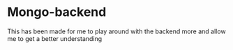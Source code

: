 # Mongo-backend
This has been made for me to play around with the backend more and allow me to get a better understanding 
